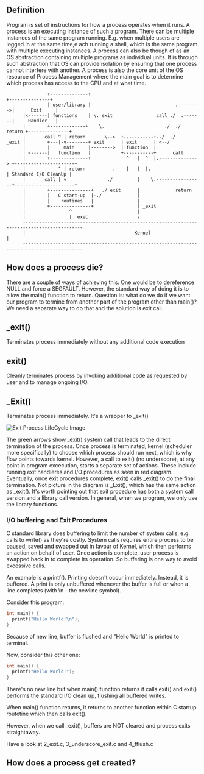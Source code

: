 ## Definition

Program is set of instructions for how a process operates when it runs.
A process is an executing instance of such a program.
There can be multiple instances of the same program running.
E.g. when multiple users are logged in at the same time,e ach running a shell, which is the same program with multiple executing instances.
A process can also be though of as an OS abstraction containing multiple programs as individual units.
It is through such abstraction that OS can provide isolation by ensuring that one process cannot interfere with another.
A process is also the core unit of the OS resource of Process Management where the main goal is to determine which process has access to the CPU and at what time.

                   +--------------+                                         +---------------+
                   | user/library |-                              .-------->|      Exit     |
          |<-------| functions    | \. exit                call ./  .-------|     Handler   |
          |        +-------------+    \.                      ./  ./ return +---------------+
          |       call ^ | return       \-->  +-----------+--/  ./
    _exit |        +---|-∨--------+ exit      | exit      | <--/
          |        |     main     |-------->  | function  |
          | <------|   function   |           +-----------+      call
          |        +--------------+             ^   |  ^  |.--------------> +----------------------+
          |            ^ | return          .----|   |  |.                   | Standard I/O CleanUp |
          |       call | ∨               ./         |    \.-----------------+----------------------+
          |        +---------------+   ./ exit      |             return
          |        |   C start-up  |-./             |
          |        |    routines   |                |
          |        +---------------+                | _exit
          |                ^                        |
          |                |  exec                  ∨
          --------------------------------------------------------------------------------------------
          |                                        Kernel                                            |
          --------------------------------------------------------------------------------------------
## How does a process die?

There are a couple of ways of achieving this. One would be to dereference NULL and force a SEGFAULT.
However, the standard way of doing it is to allow the main() function to return.
Question is: what do we do if we want our program to termine from another part of the program other than main()?
We need a separate way  to do that and the solution is exit call.

\_exit()
------

Terminates process immediately without any additional code execution

exit()
------

Cleanly terminates process by invoking additional code as requested by user and to manage ongoing I/O.

\_Exit()
------

Terminates process immediately. It's a wrapper to _exit()

![Exit Process LifeCycle Image](https://www.usna.edu/Users/cs/aviv/classes/ic221/s16/lec/13/img/process_lifecycle_exit.png)

The green arrows show _exit() system call that leads to the  direct termination of the process.
Once process is terminated, kernel (scheduler more specifically) to choose which process should run next, which is why flow points towards kernel.
However, a call to exit() (no underscore), at  any point in program excecution, starts a separate set of actions.
These include running exit handleres and I/O procedures as seen in red diagram.
Eventually, once exit procedures complete, exit() calls _exit() to do the final termination.
Not picture in the diagram is _Exit(),  which has the same action as _exit().
It's worth pointing out that exit procedure has both a system call version and a library call version.
In general, when we program, we only use the library functions.

### I/O buffering and Exit Procedures

C standard library does buffering to limit the number of system calls, e.g. calls to write() as they're costly.
System calls requires entire process to be paused, saved and swapped out in favour of Kernel, which then performs an action on behalf of user.
Once action is complete, user process is swapped back in to complete its operation.
So buffering is one way to avoid excessive calls.

An example is a printf(). Printing doesn't occur immediately. Instead, it is buffered.
A print is only unbuffered whenever the buffer is full or when a line completes (with \n - the newline symbol).

Consider this program:

```c
int main() {
  printf("Hello World!\n");
}
```
Because of new line, buffer is flushed and "Hello World" is printed to terminal.

Now, consider this other one:

```c
int main() {
  printf("Hello World!");
}
```

There's no new line but when main() function returns it calls exit() and exit() performs the standard I/O clean up, flushing all buffered writes.

When main() function returns, it returns to another function within C startup routetine which then calls exit().

However, when we call _exit(), buffers are NOT cleared and process exits straightaway.

Have a look at 2_exit.c, 3_underscore_exit.c and 4_fflush.c

## How does a process get created?


